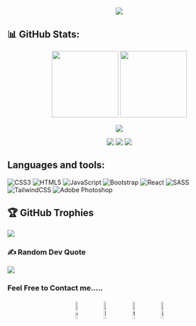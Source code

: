 <h1 align="center">
    <img src="https://readme-typing-svg.herokuapp.com/?lines=Hello,+There!+👋;I'm+Mehdi+Keramati;I'm+FrontEnd+Developer;Welcome+to+my+github+page!&center=true&font=roboto&weight=800&duration=3000&pause=1000&height=100&width=500&color=FDC435&size=30">
</h1>

## 📊 GitHub Stats:

<p align=center>
  <img height="150px" src="https://github-readme-stats.vercel.app/api?username=shiryel&show_icons=true&theme=tokyonight&hide_title=true&count_private=true" />
  <img height="150px" src="https://github-readme-stats.vercel.app/api/top-langs/?username=shiryel&layout=compact&hide=html,Makefile&text_color=daf7dc&bg_color=151515" />
</p>

<p align=center>
  <img src="https://github-profile-trophy.vercel.app/?username=shiryel&theme=onedark&rank=SECRET,SSS,SS,S,AAA,AA,A,B" />
</p>

<p align=center>
  <img src="https://badges.pufler.dev/visits/shiryel/shiryel?color=black&logo=github" />
  <img src="https://komarev.com/ghpvc/?username=shiryel" />
  <img src="https://hits.seeyoufarm.com/api/count/incr/badge.svg?url=https%3A%2F%2Fgithub.com%2Fshiryel&count_bg=%23DDC3FF&title_bg=%23555555&icon=&icon_color=%23E7E7E7&title=hits&edge_flat=false" />
</p>


<!-- ![GitHub stats](https://github-readme-stats.vercel.app/api?username=Mehdi0-0Keramati&show_icons=true&hide_title=true&count_private=true&include_all_commits=true&count_private=true&theme=gotham)
![Top Langs](https://github-readme-stats.vercel.app/api/top-langs/?username=Mehdi0-0Keramati&layout=compact&theme=gotham&custom_title=Statistics)  
[![](https://visitcount.itsvg.in/api?id=Mehdi0-0Keramati&icon=0&color=0)](https://visitcount.itsvg.in) -->


## Languages and tools:
![CSS3](https://img.shields.io/badge/css3-%231572B6.svg?style=for-the-badge&logo=css3&logoColor=white) ![HTML5](https://img.shields.io/badge/html5-%23E34F26.svg?style=for-the-badge&logo=html5&logoColor=white) ![JavaScript](https://img.shields.io/badge/javascript-%23323330.svg?style=for-the-badge&logo=javascript&logoColor=%23F7DF1E) ![Bootstrap](https://img.shields.io/badge/bootstrap-%23563D7C.svg?style=for-the-badge&logo=bootstrap&logoColor=white) ![React](https://img.shields.io/badge/react-%2320232a.svg?style=for-the-badge&logo=react&logoColor=%2361DAFB) ![SASS](https://img.shields.io/badge/SASS-hotpink.svg?style=for-the-badge&logo=SASS&logoColor=white) ![TailwindCSS](https://img.shields.io/badge/tailwindcss-%2338B2AC.svg?style=for-the-badge&logo=tailwind-css&logoColor=white) ![Adobe Photoshop](https://img.shields.io/badge/adobephotoshop-%2331A8FF.svg?style=for-the-badge&logo=adobephotoshop&logoColor=white)


## 🏆 GitHub Trophies
![](https://github-profile-trophy.vercel.app/?username=Mehdi0-0Keramati&theme=nord&no-frame=false&no-bg=true&margin-w=4)


### ✍️ Random Dev Quote
![](https://quotes-github-readme.vercel.app/api?type=horizontal&theme=radical)


### Feel Free to Contact me.....
<p align="center">
	<a href="https://github.com/Mehdi0-0Keramati"><img alt="github" width="10%" style="padding:5px" src="https://img.icons8.com/clouds/100/000000/github.png"/></a>
	<a href="https://linkedin.com/in/Mehdi0-0Keramati/"><img alt="linkedin" width="10%" style="padding:5px" src="https://img.icons8.com/clouds/100/000000/linkedin.png"/></a>
	<a href="https://t.me/Mehdi0_0Keramati/"><img alt="telegram" width="10%" style="padding:5px" src="https://img.icons8.com/clouds/100/000000/telegram-app.png"/></a>
	<a href="https://instagram.com/Mehdi0_0Keramati/"><img alt="instagram" width="10%" style="padding:5px" src="https://img.icons8.com/clouds/100/000000/instagram.png"/></a>
</p>
